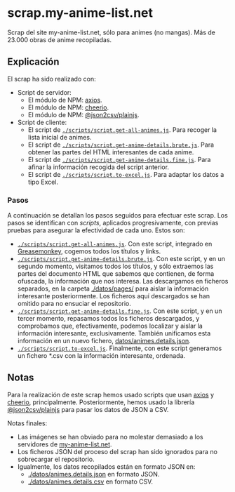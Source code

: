 # scrap.my-anime-list.net

Scrap del site my-anime-list.net, sólo para animes (no mangas). Más de 23.000 obras de anime recopiladas. 

## Explicación

El scrap ha sido realizado con:
 - Script de servidor:
   - El módulo de NPM: [axios](https://www.npmjs.com/package/axios).
   - El módulo de NPM: [cheerio](https://www.npmjs.com/package/cheerio).
   - El módulo de NPM: [@json2csv/plainjs](https://www.npmjs.com/package/@json2csv/plainjs).
 - Script de cliente:
   - El script de [`./scripts/script.get-all-animes.js`](https://github.com/allnulled/scrap.only-anime.my-anime-list.net/blob/main/scripts/script.get-all-animes.js). Para recoger la lista inicial de animes.
   - El script de [`./scripts/script.get-anime-details.brute.js`](https://github.com/allnulled/scrap.only-anime.my-anime-list.net/blob/main/scripts/script.get-anime-details.brute.js). Para obtener las partes del HTML interesantes de cada anime.
   - El script de [`./scripts/script.get-anime-details.fine.js`](https://github.com/allnulled/scrap.only-anime.my-anime-list.net/blob/main/scripts/script.get-anime-details.fine.js). Para afinar la información recogida del script anterior.
   - El script de [`./scripts/script.to-excel.js`](https://github.com/allnulled/scrap.only-anime.my-anime-list.net/blob/main/scripts/script.to-excel.js). Para adaptar los datos a tipo Excel.

### Pasos

A continuación se detallan los pasos seguidos para efectuar este scrap. Los pasos se identifican con *scripts*, aplicados progresivamente, con previas pruebas para asegurar la efectividad de cada uno. Estos son:

 - [`./scripts/script.get-all-animes.js`](https://github.com/allnulled/scrap.only-anime.my-anime-list.net/blob/main/scripts/script.get-all-animes.js). Con este script, integrado en [Greasemonkey](#), cogemos todos los títulos y links.
 - [`./scripts/script.get-anime-details.brute.js`](https://github.com/allnulled/scrap.only-anime.my-anime-list.net/blob/main/scripts/script.get-anime-details.brute.js). Con este script, y en un segundo momento, visitamos todos los títulos, y sólo extraemos las partes del documento HTML que sabemos que contienen, de forma ofuscada, la información que nos interesa. Las descargamos en ficheros separados, en la carpeta [./datos/pages/](https://github.com/allnulled/scrap.only-anime.my-anime-list.net/tree/main/datos) para aislar la información interesante posteriormente. Los ficheros aquí descargados se han omitido para no ensuciar el repositorio.
 - [`./scripts/script.get-anime-details.fine.js`](https://github.com/allnulled/scrap.only-anime.my-anime-list.net/blob/main/scripts/script.get-anime-details.fine.js). Con este script, y en un tercer momento, repasamos todos los ficheros descargados, y comprobamos que, efectivamente, podemos localizar y aislar la información interesante, exclusivamente. También unificamos esta información en un nuevo fichero, [datos/animes.details.json](https://github.com/allnulled/scrap.only-anime.my-anime-list.net/blob/main/datos/animes.details.json).
 - [`./scripts/script.to-excel.js`](https://github.com/allnulled/scrap.only-anime.my-anime-list.net/blob/main/scripts/script.to-excel.js). Finalmente, con este script generamos un fichero *.csv con la información interesante, ordenada.

## Notas

Para la realización de este scrap hemos usado scripts que usan [axios](https://www.npmjs.com/package/axios) y [cheerio](https://www.npmjs.com/package/cheerio), principalmente. Posteriormente, hemos usado la librería [@json2csv/plainjs](https://www.npmjs.com/package/@json2csv/plainjs) para pasar los datos de JSON a CSV.

Notas finales:

 - Las imágenes se han obviado para no molestar demasiado a los servidores de [my-anime-list.net](https://myanimelist.net).
 - Los ficheros JSON del proceso del scrap han sido ignorados para no sobrecargar el repositorio.
 - Igualmente, los datos recopilados están en formato JSON en:
   - [./datos/animes.details.json](https://github.com/allnulled/scrap.only-anime.my-anime-list.net/blob/main/datos/animes.details.json) en formato JSON.
   - [./datos/animes.details.csv](https://github.com/allnulled/scrap.only-anime.my-anime-list.net/blob/main/datos/animes.details.csv) en formato CSV.